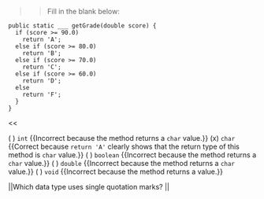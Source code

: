 >>Fill in the blank below:
<pre><code class="java language-java">public static ___ getGrade(double score) {
  if (score &gt;= 90.0)
    return 'A';
  else if (score &gt;= 80.0)
    return 'B';
  else if (score &gt;= 70.0)
    return 'C';
  else if (score &gt;= 60.0)
    return 'D';
  else
    return 'F';
  }
}
</code></pre><<

( ) <code>int</code> {{Incorrect because the method returns a <code>char</code> value.}}
(x) <code>char</code> {{Correct because <code>return 'A'</code> clearly shows that the return type of this method is <code>char</code> value.}}
( ) <code>boolean</code> {{Incorrect because the method returns a <code>char</code> value.}}
( ) <code>double</code> {{Incorrect because the method returns a <code>char</code> value.}}
( ) <code>void</code> {{Incorrect because the method returns a value.}}

||Which data type uses single quotation marks? ||
